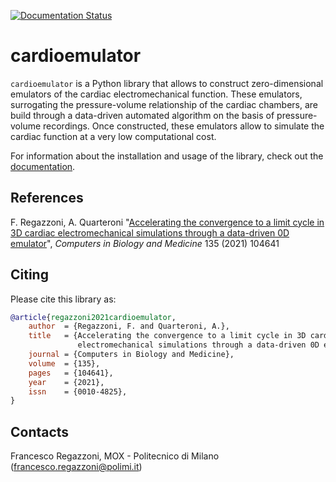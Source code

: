 [![Documentation Status](https://readthedocs.org/projects/cardioemulator/badge/?version=latest)](https://cardioemulator.readthedocs.io/en/latest/?badge=latest)

# cardioemulator

`cardioemulator` is a Python library that allows to construct zero-dimensional emulators of the cardiac electromechanical function.
These emulators, surrogating the pressure-volume relationship of the cardiac chambers, are build through a data-driven automated algorithm on the basis of pressure-volume recordings.
Once constructed, these emulators allow to simulate the cardiac function at a very low computational cost.

For information about the installation and usage of the library, check out the [documentation](http://cardioemulator.rtfd.io/).

## References

F. Regazzoni, A. Quarteroni "[Accelerating the convergence to a limit cycle in 3D cardiac electromechanical simulations through a data-driven 0D emulator](https://doi.org/10.1016/j.compbiomed.2021.104641)", *Computers in Biology and Medicine* 135 (2021) 104641

## Citing

Please cite this library as:

```bibtex
@article{regazzoni2021cardioemulator,
    author  = {Regazzoni, F. and Quarteroni, A.},
    title   = {Accelerating the convergence to a limit cycle in 3D cardiac
               electromechanical simulations through a data-driven 0D emulator},
    journal = {Computers in Biology and Medicine},
    volume  = {135},
    pages   = {104641},
    year    = {2021},
    issn    = {0010-4825},
}
```

## Contacts

Francesco Regazzoni, MOX - Politecnico di Milano (<francesco.regazzoni@polimi.it>)